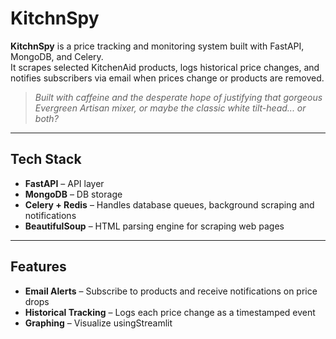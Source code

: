 # KitchnSpy

**KitchnSpy** is a price tracking and monitoring system built with FastAPI, MongoDB, and Celery.  
It scrapes selected KitchenAid products, logs historical price changes, and notifies subscribers via email when prices change or products are removed.

> *Built with caffeine and the desperate hope of justifying that gorgeous Evergreen Artisan mixer, or maybe the classic white tilt-head... or both?*

---

## Tech Stack

- **FastAPI** – API layer 
- **MongoDB** – DB storage
- **Celery + Redis** – Handles database queues, background scraping and notifications
- **BeautifulSoup** – HTML parsing engine for scraping web pages

---

## Features

-  **Email Alerts** – Subscribe to products and receive notifications on price drops
-  **Historical Tracking** – Logs each price change as a timestamped event
-  **Graphing** – Visualize usingStreamlit

